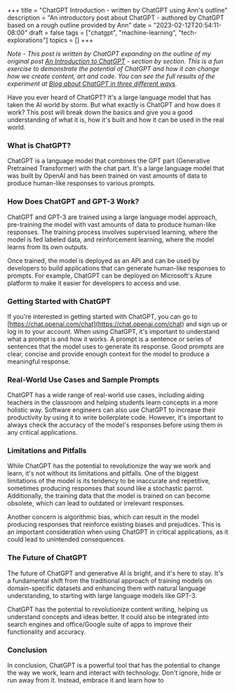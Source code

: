 +++
title = "ChatGPT Introduction - written by ChatGPT using Ann's outline"
description = "An introductory post about ChatGPT - authored by ChatGPT based on a rough outline provided by Ann"
date = "2023-02-12T20:54:11-08:00"
draft = false
tags = ["chatgpt", "machine-learning", "tech-explorations"]
topics = []
+++

*Note - This post is written by ChatGPT expanding on the outline of my original post [An Introduction to ChatGPT](/post/chatgpt-intro) - section by section. This is a fun exercise to demonstrate the potential of ChatGPT and how it can change how we create content, art and code. You can see the full results of the experiment at [Blog about ChatGPT in three different ways](/post/chatgpt-intro-3-ways).*

Have you ever heard of ChatGPT? It's a large language model that has taken the AI world by storm. But what exactly is ChatGPT and how does it work? This post will break down the basics and give you a good understanding of what it is, how it's built and how it can be used in the real world.

### What is ChatGPT?
ChatGPT is a language model that combines the GPT part (Generative Pretrained Transformer) with the chat part. It's a large language model that was built by OpenAI and has been trained on vast amounts of data to produce human-like responses to various prompts.

### How Does ChatGPT and GPT-3 Work?
ChatGPT and GPT-3 are trained using a large language model approach, pre-training the model with vast amounts of data to produce human-like responses. The training process involves supervised learning, where the model is fed labeled data, and reinforcement learning, where the model learns from its own outputs.

Once trained, the model is deployed as an API and can be used by developers to build applications that can generate human-like responses to prompts. For example, ChatGPT can be deployed on Microsoft's Azure platform to make it easier for developers to access and use.

### Getting Started with ChatGPT
If you're interested in getting started with ChatGPT, you can go to [https://chat.openai.com/chat](https://chat.openai.com/chat) and sign up or log in to your account. When using ChatGPT, it's important to understand what a prompt is and how it works. A prompt is a sentence or series of sentences that the model uses to generate its response. Good prompts are clear, concise and provide enough context for the model to produce a meaningful response.

### Real-World Use Cases and Sample Prompts
ChatGPT has a wide range of real-world use cases, including aiding teachers in the classroom and helping students learn concepts in a more holistic way. Software engineers can also use ChatGPT to increase their productivity by using it to write boilerplate code. However, it's important to always check the accuracy of the model's responses before using them in any critical applications.

### Limitations and Pitfalls
While ChatGPT has the potential to revolutionize the way we work and learn, it's not without its limitations and pitfalls. One of the biggest limitations of the model is its tendency to be inaccurate and repetitive, sometimes producing responses that sound like a stochastic parrot. Additionally, the training data that the model is trained on can become obsolete, which can lead to outdated or irrelevant responses.

Another concern is algorithmic bias, which can result in the model producing responses that reinforce existing biases and prejudices. This is an important consideration when using ChatGPT in critical applications, as it could lead to unintended consequences.

### The Future of ChatGPT
The future of ChatGPT and generative AI is bright, and it's here to stay. It's a fundamental shift from the traditional approach of training models on domain-specific datasets and enhancing them with natural language understanding, to starting with large language models like GPT-3.

ChatGPT has the potential to revolutionize content writing, helping us understand concepts and ideas better. It could also be integrated into search engines and office/Google suite of apps to improve their functionality and accuracy.

### Conclusion
In conclusion, ChatGPT is a powerful tool that has the potential to change the way we work, learn and interact with technology. Don't ignore, hide or run away from it. Instead, embrace it and learn how to
